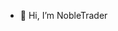- 👋 Hi, I’m NobleTrader


<!---
Phramkaeo/Phramkaeo is a ✨ special ✨ repository because its `README.md` (this file) appears on your GitHub profile.
You can click the Preview link to take a look at your changes.
--->
